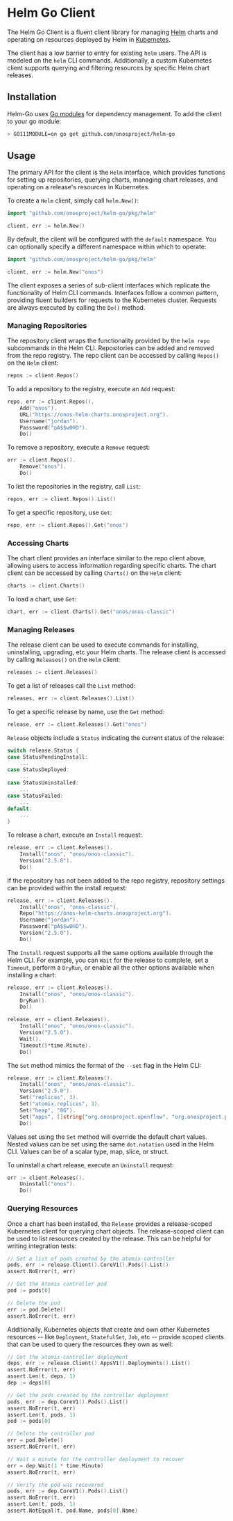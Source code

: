 # Helm Go Client

The Helm Go Client is a fluent client library for managing [Helm] charts and operating on resources deployed 
by Helm in [Kubernetes]. 

The client has a low barrier to entry for existing `helm` users. The API is modeled on the `helm` CLI commands. 
Additionally, a custom Kubernetes client supports querying and filtering resources by specific Helm chart releases.

## Installation

Helm-Go uses [Go modules](https://golang.org/ref/mod) for dependency management. To add the client to your go module:

```bash
> GO111MODULE=on go get github.com/onosproject/helm-go
```

## Usage

The primary API for the client is the `Helm` interface, which provides functions for setting up repositories, 
querying charts, managing chart releases, and operating on a release's resources in Kubernetes.

To create a `Helm` client, simply call `helm.New()`:

```go
import "github.com/onosproject/helm-go/pkg/helm"

client, err := helm.New()
```

By default, the client will be configured with the `default` namespace. You can optionally specify a different
namespace within which to operate:

```go
import "github.com/onosproject/helm-go/pkg/helm"

client, err := helm.New("onos")
```

The client exposes a series of sub-client interfaces which replicate the functionality of Helm CLI commands. Interfaces
follow a common pattern, providing fluent builders for requests to the Kubernetes cluster. Requests are always executed
by calling the `Do()` method.

### Managing Repositories

The repository client wraps the functionality provided by the `helm repo` subcommands in the Helm CLI. Repositories
can be added and removed from the repo registry. The repo client can be accessed by calling `Repos()` on the `Helm` 
client:
                                                 
```go
repos := client.Repos()
```


To add a repository to the registry, execute an `Add` request:

```go
repo, err := client.Repos().
	Add("onos").
	URL("https://onos-helm-charts.onosproject.org").
	Username("jordan").
	Passsword("pA$$w0®D").
	Do()
```

To remove a repository, execute a `Remove` request:

```go
err := client.Repos().
	Remove("onos").
	Do()
```

To list the repositories in the registry, call `List`:

```go
repos, err := client.Repos().List()
```

To get a specific repository, use `Get`:

```go
repo, err := client.Repos().Get("onos")
```

### Accessing Charts

The chart client provides an interface similar to the repo client above, allowing users to access information regarding
specific charts. The chart client can be accessed by calling `Charts()` on the `Helm` client:

```go
charts := client.Charts()
```

To load a chart, use `Get`:

```go
chart, err := client.Charts().Get("onos/onos-classic")
```

### Managing Releases

The release client can be used to execute commands for installing, uninstalling, upgrading, etc your Helm charts.
The release client is accessed by calling `Releases()` on the `Helm` client:

```go
releases := client.Releases()
```

To get a list of releases call the `List` method:

```go
releases, err := client.Releases().List()
```

To get a specific release by name, use the `Get` method:

```go
release, err := client.Releases().Get("onos")
```

`Release` objects include a `Status` indicating the current status of the release:

```go
switch release.Status {
case StatusPendingInstall:
	...
case StatusDeployed:
	...
case StatusUninstalled:
    ...
case StatusFailed:
    ...
default:
	...
}
```

To release a chart, execute an `Install` request:

```go
release, err := client.Releases().
	Install("onos", "onos/onos-classic").
	Version("2.5.0").
	Do()
```

If the repository has not been added to the repo registry, repository settings can be provided within the install request:

```go
release, err := client.Releases().
	Install("onos", "onos-classic").
	Repo("https://onos-helm-charts.onosproject.org").
	Username("jordan").
	Passsword("pA$$w0®D").
	Version("2.5.0").
	Do()
```

The `Install` request supports all the same options available through the Helm CLI. For example, you can `Wait` for
the release to complete, set a `Timeout`, perform a `DryRun`, or enable all the other options available when installing
a chart:

```go
release, err := client.Releases().
	Install("onos", "onos/onos-classic").
	DryRun().
	Do()

release, err = client.Releases().
	Install("onos", "onos/onos-classic").
	Version("2.5.0").
	Wait().
	Timeout(5*time.Minute).
	Do()
```

The `Set` method mimics the format of the `--set` flag in the Helm CLI:

```go
release, err := client.Releases().
	Install("onos", "onos/onos-classic").
	Version("2.5.0").
	Set("replicas", 3).
	Set("atomix.replicas", 3).
	Set("heap", "8G").
	Set("apps", []string{"org.onosproject.openflow", "org.onosproject.p4runtime"}).
	Do()
```

Values set using the `Set` method will override the default chart values. Nested values can be set using the same
`dot.notation` used in the Helm CLI. Values can be of a scalar type, map, slice, or struct.

To uninstall a chart release, execute an `Uninstall` request:

```go
err := client.Releases().
	Uninstall("onos").
	Do()
```

### Querying Resources

Once a chart has been installed, the `Release` provides a release-scoped Kubernetes client for querying chart objects.
The release-scoped client can be used to list resources created by the release. This can be helpful for writing
integration tests:

```go
// Get a list of pods created by the atomix-controller
pods, err := release.Client().CoreV1().Pods().List()
assert.NoError(t, err)

// Get the Atomix controller pod
pod := pods[0]

// Delete the pod
err := pod.Delete()
assert.NoError(t, err)
```

Additionally, Kubernetes objects that create and own other Kubernetes resources -- like `Deployment`, `StatefulSet`, 
`Job`, etc -- provide scoped clients that can be used to query the resources they own as well:

```go
// Get the atomix-controller deployment
deps, err := release.Client().AppsV1().Deployments().List()
assert.NoError(t, err)
assert.Len(t, deps, 1)
dep := deps[0]

// Get the pods created by the controller deployment
pods, err := dep.CoreV1().Pods().List()
assert.NoError(t, err)
assert.Len(t, pods, 1)
pod := pods[0]

// Delete the controller pod
err = pod.Delete()
assert.NoError(t, err)

// Wait a minute for the controller deployment to recover
err = dep.Wait(1 * time.Minute)
assert.NoError(t, err)

// Verify the pod was recovered
pods, err := dep.CoreV1().Pods().List()
assert.NoError(t, err)
assert.Len(t, pods, 1)
assert.NotEqual(t, pod.Name, pods[0].Name)
```

[Helm]: https://helm.sh/
[Kubernetes]: https://kubernetes.io/

